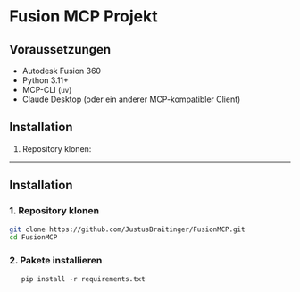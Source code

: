 # Fusion MCP Projekt

## Voraussetzungen

- Autodesk Fusion 360
- Python 3.11+
- MCP-CLI (`uv`)
- Claude Desktop (oder ein anderer MCP-kompatibler Client)

## Installation

1. Repository klonen:

---

## Installation

### 1. Repository klonen

```bash
git clone https://github.com/JustusBraitinger/FusionMCP.git
cd FusionMCP
```
### 2. Pakete installieren

   ```cd mcp_server
      pip install -r requirements.txt
```
